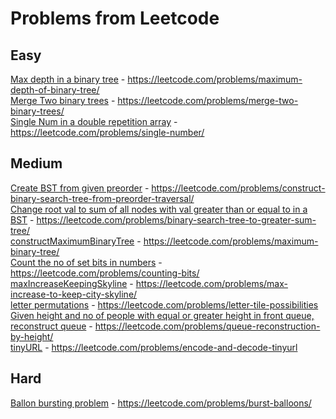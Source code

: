 <h1> Problems from Leetcode </h1>


<h2> Easy </h2>

[Max depth in a binary tree](Easy/maxDepth.cpp) - https://leetcode.com/problems/maximum-depth-of-binary-tree/  
[Merge Two binary trees](Easy/mergeTrees.cpp) - https://leetcode.com/problems/merge-two-binary-trees/  
[Single Num in a double repetition array](Easy/singleNum.cpp) - https://leetcode.com/problems/single-number/  

<h2> Medium </h2>

[Create BST from given preorder](medium/BSTFromPreorder.cpp) - https://leetcode.com/problems/construct-binary-search-tree-from-preorder-traversal/  
[Change root val to sum of all nodes with val greater than or equal to in a BST](medium/bstToGst.cpp) - https://leetcode.com/problems/binary-search-tree-to-greater-sum-tree/  
[constructMaximumBinaryTree](medium/constructMaximumBinaryTree.cpp) - https://leetcode.com/problems/maximum-binary-tree/  
[Count the no of set bits in numbers](medium/countBits.cpp) - https://leetcode.com/problems/counting-bits/  
[maxIncreaseKeepingSkyline](medium/maxIncreaseKeepingSkyline.cpp) - https://leetcode.com/problems/max-increase-to-keep-city-skyline/  
[letter permutations](medium/numTilePossibilities.cpp) - https://leetcode.com/problems/letter-tile-possibilities  
[Given height and no of people with equal or greater height in front queue, reconstruct queue](medium/reconstructQueue.cpp) - https://leetcode.com/problems/queue-reconstruction-by-height/  
[tinyURL](medium/tinyURL.cpp) - https://leetcode.com/problems/encode-and-decode-tinyurl  


<h2> Hard </h2>

[Ballon bursting problem](Hard/312.burst-balloons.cpp) - https://leetcode.com/problems/burst-balloons/  

